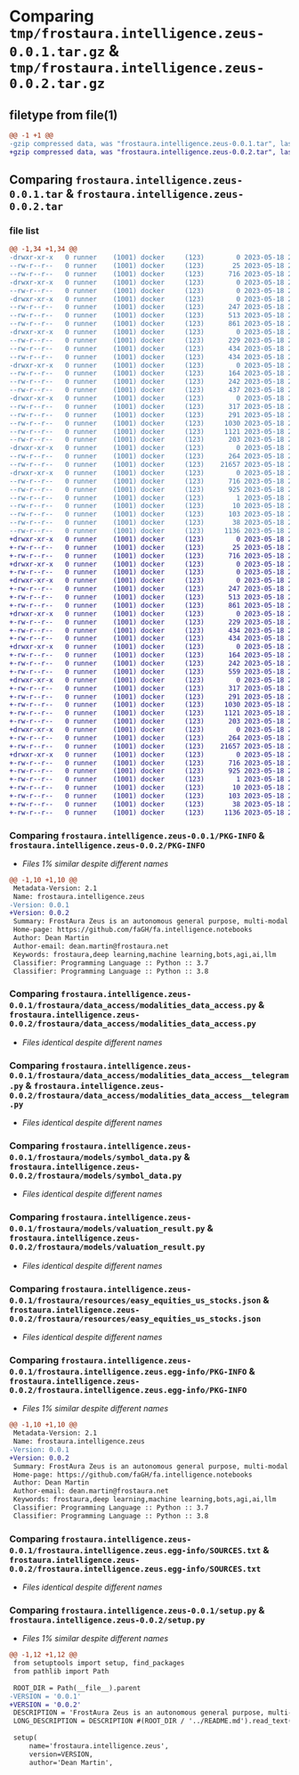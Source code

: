 # Comparing `tmp/frostaura.intelligence.zeus-0.0.1.tar.gz` & `tmp/frostaura.intelligence.zeus-0.0.2.tar.gz`

## filetype from file(1)

```diff
@@ -1 +1 @@
-gzip compressed data, was "frostaura.intelligence.zeus-0.0.1.tar", last modified: Thu May 18 21:15:14 2023, max compression
+gzip compressed data, was "frostaura.intelligence.zeus-0.0.2.tar", last modified: Thu May 18 22:32:21 2023, max compression
```

## Comparing `frostaura.intelligence.zeus-0.0.1.tar` & `frostaura.intelligence.zeus-0.0.2.tar`

### file list

```diff
@@ -1,34 +1,34 @@
-drwxr-xr-x   0 runner    (1001) docker     (123)        0 2023-05-18 21:15:14.827321 frostaura.intelligence.zeus-0.0.1/
--rw-r--r--   0 runner    (1001) docker     (123)       25 2023-05-18 21:15:03.000000 frostaura.intelligence.zeus-0.0.1/MANIFEST.in
--rw-r--r--   0 runner    (1001) docker     (123)      716 2023-05-18 21:15:14.827321 frostaura.intelligence.zeus-0.0.1/PKG-INFO
-drwxr-xr-x   0 runner    (1001) docker     (123)        0 2023-05-18 21:15:14.823321 frostaura.intelligence.zeus-0.0.1/frostaura/
--rw-r--r--   0 runner    (1001) docker     (123)        0 2023-05-18 21:15:03.000000 frostaura.intelligence.zeus-0.0.1/frostaura/__init__.py
-drwxr-xr-x   0 runner    (1001) docker     (123)        0 2023-05-18 21:15:14.827321 frostaura.intelligence.zeus-0.0.1/frostaura/data_access/
--rw-r--r--   0 runner    (1001) docker     (123)      247 2023-05-18 21:15:03.000000 frostaura.intelligence.zeus-0.0.1/frostaura/data_access/__init__.py
--rw-r--r--   0 runner    (1001) docker     (123)      513 2023-05-18 21:15:03.000000 frostaura.intelligence.zeus-0.0.1/frostaura/data_access/modalities_data_access.py
--rw-r--r--   0 runner    (1001) docker     (123)      861 2023-05-18 21:15:03.000000 frostaura.intelligence.zeus-0.0.1/frostaura/data_access/modalities_data_access__telegram.py
-drwxr-xr-x   0 runner    (1001) docker     (123)        0 2023-05-18 21:15:14.827321 frostaura.intelligence.zeus-0.0.1/frostaura/engines/
--rw-r--r--   0 runner    (1001) docker     (123)      229 2023-05-18 21:15:03.000000 frostaura.intelligence.zeus-0.0.1/frostaura/engines/__init__.py
--rw-r--r--   0 runner    (1001) docker     (123)      434 2023-05-18 21:15:03.000000 frostaura.intelligence.zeus-0.0.1/frostaura/engines/asset_calculations_engine__simple.py
--rw-r--r--   0 runner    (1001) docker     (123)      434 2023-05-18 21:15:03.000000 frostaura.intelligence.zeus-0.0.1/frostaura/engines/subordinate_function.py
-drwxr-xr-x   0 runner    (1001) docker     (123)        0 2023-05-18 21:15:14.827321 frostaura.intelligence.zeus-0.0.1/frostaura/managers/
--rw-r--r--   0 runner    (1001) docker     (123)      164 2023-05-18 21:15:03.000000 frostaura.intelligence.zeus-0.0.1/frostaura/managers/__init__.py
--rw-r--r--   0 runner    (1001) docker     (123)      242 2023-05-18 21:15:03.000000 frostaura.intelligence.zeus-0.0.1/frostaura/managers/zeus_manager.py
--rw-r--r--   0 runner    (1001) docker     (123)      437 2023-05-18 21:15:03.000000 frostaura.intelligence.zeus-0.0.1/frostaura/managers/zeus_manager__telegram.py
-drwxr-xr-x   0 runner    (1001) docker     (123)        0 2023-05-18 21:15:14.827321 frostaura.intelligence.zeus-0.0.1/frostaura/models/
--rw-r--r--   0 runner    (1001) docker     (123)      317 2023-05-18 21:15:03.000000 frostaura.intelligence.zeus-0.0.1/frostaura/models/__init__.py
--rw-r--r--   0 runner    (1001) docker     (123)      291 2023-05-18 21:15:03.000000 frostaura.intelligence.zeus-0.0.1/frostaura/models/profit_calculation_result.py
--rw-r--r--   0 runner    (1001) docker     (123)     1030 2023-05-18 21:15:03.000000 frostaura.intelligence.zeus-0.0.1/frostaura/models/symbol_data.py
--rw-r--r--   0 runner    (1001) docker     (123)     1121 2023-05-18 21:15:03.000000 frostaura.intelligence.zeus-0.0.1/frostaura/models/valuation_result.py
--rw-r--r--   0 runner    (1001) docker     (123)      203 2023-05-18 21:15:03.000000 frostaura.intelligence.zeus-0.0.1/frostaura/models/visualization_types.py
-drwxr-xr-x   0 runner    (1001) docker     (123)        0 2023-05-18 21:15:14.827321 frostaura.intelligence.zeus-0.0.1/frostaura/resources/
--rw-r--r--   0 runner    (1001) docker     (123)      264 2023-05-18 21:15:03.000000 frostaura.intelligence.zeus-0.0.1/frostaura/resources/easy_equities_us_exclusions.json
--rw-r--r--   0 runner    (1001) docker     (123)    21657 2023-05-18 21:15:03.000000 frostaura.intelligence.zeus-0.0.1/frostaura/resources/easy_equities_us_stocks.json
-drwxr-xr-x   0 runner    (1001) docker     (123)        0 2023-05-18 21:15:14.827321 frostaura.intelligence.zeus-0.0.1/frostaura.intelligence.zeus.egg-info/
--rw-r--r--   0 runner    (1001) docker     (123)      716 2023-05-18 21:15:14.000000 frostaura.intelligence.zeus-0.0.1/frostaura.intelligence.zeus.egg-info/PKG-INFO
--rw-r--r--   0 runner    (1001) docker     (123)      925 2023-05-18 21:15:14.000000 frostaura.intelligence.zeus-0.0.1/frostaura.intelligence.zeus.egg-info/SOURCES.txt
--rw-r--r--   0 runner    (1001) docker     (123)        1 2023-05-18 21:15:14.000000 frostaura.intelligence.zeus-0.0.1/frostaura.intelligence.zeus.egg-info/dependency_links.txt
--rw-r--r--   0 runner    (1001) docker     (123)       10 2023-05-18 21:15:14.000000 frostaura.intelligence.zeus-0.0.1/frostaura.intelligence.zeus.egg-info/top_level.txt
--rw-r--r--   0 runner    (1001) docker     (123)      103 2023-05-18 21:15:03.000000 frostaura.intelligence.zeus-0.0.1/pyproject.toml
--rw-r--r--   0 runner    (1001) docker     (123)       38 2023-05-18 21:15:14.827321 frostaura.intelligence.zeus-0.0.1/setup.cfg
--rw-r--r--   0 runner    (1001) docker     (123)     1136 2023-05-18 21:15:03.000000 frostaura.intelligence.zeus-0.0.1/setup.py
+drwxr-xr-x   0 runner    (1001) docker     (123)        0 2023-05-18 22:32:21.182727 frostaura.intelligence.zeus-0.0.2/
+-rw-r--r--   0 runner    (1001) docker     (123)       25 2023-05-18 22:32:10.000000 frostaura.intelligence.zeus-0.0.2/MANIFEST.in
+-rw-r--r--   0 runner    (1001) docker     (123)      716 2023-05-18 22:32:21.182727 frostaura.intelligence.zeus-0.0.2/PKG-INFO
+drwxr-xr-x   0 runner    (1001) docker     (123)        0 2023-05-18 22:32:21.182727 frostaura.intelligence.zeus-0.0.2/frostaura/
+-rw-r--r--   0 runner    (1001) docker     (123)        0 2023-05-18 22:32:10.000000 frostaura.intelligence.zeus-0.0.2/frostaura/__init__.py
+drwxr-xr-x   0 runner    (1001) docker     (123)        0 2023-05-18 22:32:21.182727 frostaura.intelligence.zeus-0.0.2/frostaura/data_access/
+-rw-r--r--   0 runner    (1001) docker     (123)      247 2023-05-18 22:32:10.000000 frostaura.intelligence.zeus-0.0.2/frostaura/data_access/__init__.py
+-rw-r--r--   0 runner    (1001) docker     (123)      513 2023-05-18 22:32:10.000000 frostaura.intelligence.zeus-0.0.2/frostaura/data_access/modalities_data_access.py
+-rw-r--r--   0 runner    (1001) docker     (123)      861 2023-05-18 22:32:10.000000 frostaura.intelligence.zeus-0.0.2/frostaura/data_access/modalities_data_access__telegram.py
+drwxr-xr-x   0 runner    (1001) docker     (123)        0 2023-05-18 22:32:21.182727 frostaura.intelligence.zeus-0.0.2/frostaura/engines/
+-rw-r--r--   0 runner    (1001) docker     (123)      229 2023-05-18 22:32:10.000000 frostaura.intelligence.zeus-0.0.2/frostaura/engines/__init__.py
+-rw-r--r--   0 runner    (1001) docker     (123)      434 2023-05-18 22:32:10.000000 frostaura.intelligence.zeus-0.0.2/frostaura/engines/asset_calculations_engine__simple.py
+-rw-r--r--   0 runner    (1001) docker     (123)      434 2023-05-18 22:32:10.000000 frostaura.intelligence.zeus-0.0.2/frostaura/engines/subordinate_function.py
+drwxr-xr-x   0 runner    (1001) docker     (123)        0 2023-05-18 22:32:21.182727 frostaura.intelligence.zeus-0.0.2/frostaura/managers/
+-rw-r--r--   0 runner    (1001) docker     (123)      164 2023-05-18 22:32:10.000000 frostaura.intelligence.zeus-0.0.2/frostaura/managers/__init__.py
+-rw-r--r--   0 runner    (1001) docker     (123)      242 2023-05-18 22:32:10.000000 frostaura.intelligence.zeus-0.0.2/frostaura/managers/zeus_manager.py
+-rw-r--r--   0 runner    (1001) docker     (123)      559 2023-05-18 22:32:10.000000 frostaura.intelligence.zeus-0.0.2/frostaura/managers/zeus_manager__telegram.py
+drwxr-xr-x   0 runner    (1001) docker     (123)        0 2023-05-18 22:32:21.182727 frostaura.intelligence.zeus-0.0.2/frostaura/models/
+-rw-r--r--   0 runner    (1001) docker     (123)      317 2023-05-18 22:32:10.000000 frostaura.intelligence.zeus-0.0.2/frostaura/models/__init__.py
+-rw-r--r--   0 runner    (1001) docker     (123)      291 2023-05-18 22:32:10.000000 frostaura.intelligence.zeus-0.0.2/frostaura/models/profit_calculation_result.py
+-rw-r--r--   0 runner    (1001) docker     (123)     1030 2023-05-18 22:32:10.000000 frostaura.intelligence.zeus-0.0.2/frostaura/models/symbol_data.py
+-rw-r--r--   0 runner    (1001) docker     (123)     1121 2023-05-18 22:32:10.000000 frostaura.intelligence.zeus-0.0.2/frostaura/models/valuation_result.py
+-rw-r--r--   0 runner    (1001) docker     (123)      203 2023-05-18 22:32:10.000000 frostaura.intelligence.zeus-0.0.2/frostaura/models/visualization_types.py
+drwxr-xr-x   0 runner    (1001) docker     (123)        0 2023-05-18 22:32:21.182727 frostaura.intelligence.zeus-0.0.2/frostaura/resources/
+-rw-r--r--   0 runner    (1001) docker     (123)      264 2023-05-18 22:32:10.000000 frostaura.intelligence.zeus-0.0.2/frostaura/resources/easy_equities_us_exclusions.json
+-rw-r--r--   0 runner    (1001) docker     (123)    21657 2023-05-18 22:32:10.000000 frostaura.intelligence.zeus-0.0.2/frostaura/resources/easy_equities_us_stocks.json
+drwxr-xr-x   0 runner    (1001) docker     (123)        0 2023-05-18 22:32:21.182727 frostaura.intelligence.zeus-0.0.2/frostaura.intelligence.zeus.egg-info/
+-rw-r--r--   0 runner    (1001) docker     (123)      716 2023-05-18 22:32:21.000000 frostaura.intelligence.zeus-0.0.2/frostaura.intelligence.zeus.egg-info/PKG-INFO
+-rw-r--r--   0 runner    (1001) docker     (123)      925 2023-05-18 22:32:21.000000 frostaura.intelligence.zeus-0.0.2/frostaura.intelligence.zeus.egg-info/SOURCES.txt
+-rw-r--r--   0 runner    (1001) docker     (123)        1 2023-05-18 22:32:21.000000 frostaura.intelligence.zeus-0.0.2/frostaura.intelligence.zeus.egg-info/dependency_links.txt
+-rw-r--r--   0 runner    (1001) docker     (123)       10 2023-05-18 22:32:21.000000 frostaura.intelligence.zeus-0.0.2/frostaura.intelligence.zeus.egg-info/top_level.txt
+-rw-r--r--   0 runner    (1001) docker     (123)      103 2023-05-18 22:32:10.000000 frostaura.intelligence.zeus-0.0.2/pyproject.toml
+-rw-r--r--   0 runner    (1001) docker     (123)       38 2023-05-18 22:32:21.182727 frostaura.intelligence.zeus-0.0.2/setup.cfg
+-rw-r--r--   0 runner    (1001) docker     (123)     1136 2023-05-18 22:32:10.000000 frostaura.intelligence.zeus-0.0.2/setup.py
```

### Comparing `frostaura.intelligence.zeus-0.0.1/PKG-INFO` & `frostaura.intelligence.zeus-0.0.2/PKG-INFO`

 * *Files 1% similar despite different names*

```diff
@@ -1,10 +1,10 @@
 Metadata-Version: 2.1
 Name: frostaura.intelligence.zeus
-Version: 0.0.1
+Version: 0.0.2
 Summary: FrostAura Zeus is an autonomous general purpose, multi-modal agent.
 Home-page: https://github.com/faGH/fa.intelligence.notebooks
 Author: Dean Martin
 Author-email: dean.martin@frostaura.net
 Keywords: frostaura,deep learning,machine learning,bots,agi,ai,llm
 Classifier: Programming Language :: Python :: 3.7
 Classifier: Programming Language :: Python :: 3.8
```

### Comparing `frostaura.intelligence.zeus-0.0.1/frostaura/data_access/modalities_data_access.py` & `frostaura.intelligence.zeus-0.0.2/frostaura/data_access/modalities_data_access.py`

 * *Files identical despite different names*

### Comparing `frostaura.intelligence.zeus-0.0.1/frostaura/data_access/modalities_data_access__telegram.py` & `frostaura.intelligence.zeus-0.0.2/frostaura/data_access/modalities_data_access__telegram.py`

 * *Files identical despite different names*

### Comparing `frostaura.intelligence.zeus-0.0.1/frostaura/models/symbol_data.py` & `frostaura.intelligence.zeus-0.0.2/frostaura/models/symbol_data.py`

 * *Files identical despite different names*

### Comparing `frostaura.intelligence.zeus-0.0.1/frostaura/models/valuation_result.py` & `frostaura.intelligence.zeus-0.0.2/frostaura/models/valuation_result.py`

 * *Files identical despite different names*

### Comparing `frostaura.intelligence.zeus-0.0.1/frostaura/resources/easy_equities_us_stocks.json` & `frostaura.intelligence.zeus-0.0.2/frostaura/resources/easy_equities_us_stocks.json`

 * *Files identical despite different names*

### Comparing `frostaura.intelligence.zeus-0.0.1/frostaura.intelligence.zeus.egg-info/PKG-INFO` & `frostaura.intelligence.zeus-0.0.2/frostaura.intelligence.zeus.egg-info/PKG-INFO`

 * *Files 1% similar despite different names*

```diff
@@ -1,10 +1,10 @@
 Metadata-Version: 2.1
 Name: frostaura.intelligence.zeus
-Version: 0.0.1
+Version: 0.0.2
 Summary: FrostAura Zeus is an autonomous general purpose, multi-modal agent.
 Home-page: https://github.com/faGH/fa.intelligence.notebooks
 Author: Dean Martin
 Author-email: dean.martin@frostaura.net
 Keywords: frostaura,deep learning,machine learning,bots,agi,ai,llm
 Classifier: Programming Language :: Python :: 3.7
 Classifier: Programming Language :: Python :: 3.8
```

### Comparing `frostaura.intelligence.zeus-0.0.1/frostaura.intelligence.zeus.egg-info/SOURCES.txt` & `frostaura.intelligence.zeus-0.0.2/frostaura.intelligence.zeus.egg-info/SOURCES.txt`

 * *Files identical despite different names*

### Comparing `frostaura.intelligence.zeus-0.0.1/setup.py` & `frostaura.intelligence.zeus-0.0.2/setup.py`

 * *Files 1% similar despite different names*

```diff
@@ -1,12 +1,12 @@
 from setuptools import setup, find_packages
 from pathlib import Path
 
 ROOT_DIR = Path(__file__).parent
-VERSION = '0.0.1'
+VERSION = '0.0.2'
 DESCRIPTION = 'FrostAura Zeus is an autonomous general purpose, multi-modal agent.'
 LONG_DESCRIPTION = DESCRIPTION #(ROOT_DIR / '../README.md').read_text()
 
 setup(
     name='frostaura.intelligence.zeus',
     version=VERSION,
     author='Dean Martin',
```

